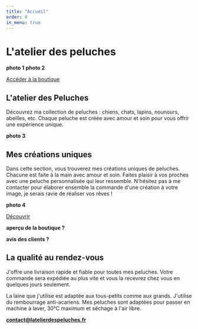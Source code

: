 ```yaml
---
title: "Accueil"
order: 0
in_menu: true
---
```

# L'atelier des peluches

**photo 1**
**photo 2**

<a href="https://crazyfog1.github.io/latelierdespeluches/boutique.html" class="bouton">Accéder à la boutique</a>

## L'atelier des Peluches
Découvrez ma collection de peluches : chiens, chats, lapins, nounours, abeilles, etc. Chaque peluche est créée avec amour et soin pour vous offrir une expérience unique.

**photo 3**

## Mes créations uniques
Dans cette section, vous trouverez mes créations uniques de peluches. Chacune est faite à la main avec amour et soin. Faites plaisir à vos proches avec une peluche personnalisée qui leur ressemble. N'hésitez pas à me contacter pour élaborer ensemble la commande d'une création à votre image, je serais ravie de réaliser vos rêves !

**photo 4**

<a href="https://crazyfog1.github.io/latelierdespeluches/commandes%20personnalisees.html" class="bouton">Découvrir</a>

**aperçu de la boutique ?**

**avis des clients ?**

## La qualité au rendez-vous
J'offre une livraison rapide et fiable pour toutes mes peluches. Votre commande sera expédiée au plus vite et vous la recevrez chez vous en quelques jours seulement.

La laine que j'utilise est adaptée aux tous-petits comme aux grands. J'utilise du rembourrage anti-acariens. Mes peluches sont adaptées pour passer en machine à laver, 30°C maximum et séchage à l'air libre.

**contact@latelierdespeluches.fr** 